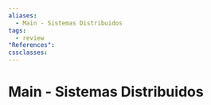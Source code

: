 ```yaml
---
aliases:
  - Main - Sistemas Distribuidos
tags:
  - review
"References":
cssclasses:
---
```

# Main - Sistemas Distribuidos
